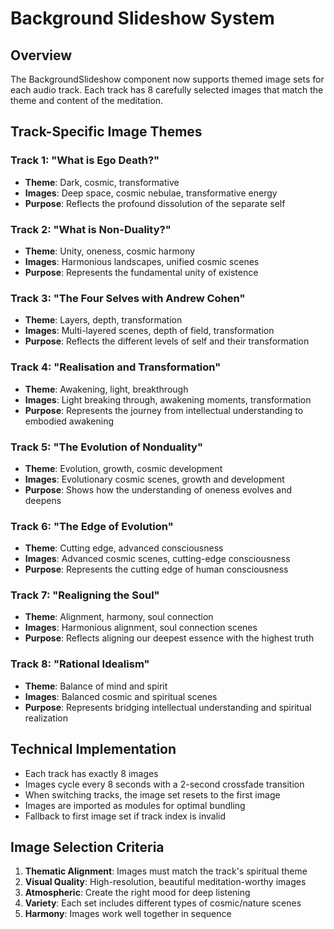 # Background Slideshow System

## Overview

The BackgroundSlideshow component now supports themed image sets for each audio track. Each track has 8 carefully selected images that match the theme and content of the meditation.

## Track-Specific Image Themes

### Track 1: "What is Ego Death?"
- **Theme**: Dark, cosmic, transformative
- **Images**: Deep space, cosmic nebulae, transformative energy
- **Purpose**: Reflects the profound dissolution of the separate self

### Track 2: "What is Non-Duality?"
- **Theme**: Unity, oneness, cosmic harmony
- **Images**: Harmonious landscapes, unified cosmic scenes
- **Purpose**: Represents the fundamental unity of existence

### Track 3: "The Four Selves with Andrew Cohen"
- **Theme**: Layers, depth, transformation
- **Images**: Multi-layered scenes, depth of field, transformation
- **Purpose**: Reflects the different levels of self and their transformation

### Track 4: "Realisation and Transformation"
- **Theme**: Awakening, light, breakthrough
- **Images**: Light breaking through, awakening moments, transformation
- **Purpose**: Represents the journey from intellectual understanding to embodied awakening

### Track 5: "The Evolution of Nonduality"
- **Theme**: Evolution, growth, cosmic development
- **Images**: Evolutionary cosmic scenes, growth and development
- **Purpose**: Shows how the understanding of oneness evolves and deepens

### Track 6: "The Edge of Evolution"
- **Theme**: Cutting edge, advanced consciousness
- **Images**: Advanced cosmic scenes, cutting-edge consciousness
- **Purpose**: Represents the cutting edge of human consciousness

### Track 7: "Realigning the Soul"
- **Theme**: Alignment, harmony, soul connection
- **Images**: Harmonious alignment, soul connection scenes
- **Purpose**: Reflects aligning our deepest essence with the highest truth

### Track 8: "Rational Idealism"
- **Theme**: Balance of mind and spirit
- **Images**: Balanced cosmic and spiritual scenes
- **Purpose**: Represents bridging intellectual understanding and spiritual realization

## Technical Implementation

- Each track has exactly 8 images
- Images cycle every 8 seconds with a 2-second crossfade transition
- When switching tracks, the image set resets to the first image
- Images are imported as modules for optimal bundling
- Fallback to first image set if track index is invalid

## Image Selection Criteria

1. **Thematic Alignment**: Images must match the track's spiritual theme
2. **Visual Quality**: High-resolution, beautiful meditation-worthy images
3. **Atmospheric**: Create the right mood for deep listening
4. **Variety**: Each set includes different types of cosmic/nature scenes
5. **Harmony**: Images work well together in sequence 